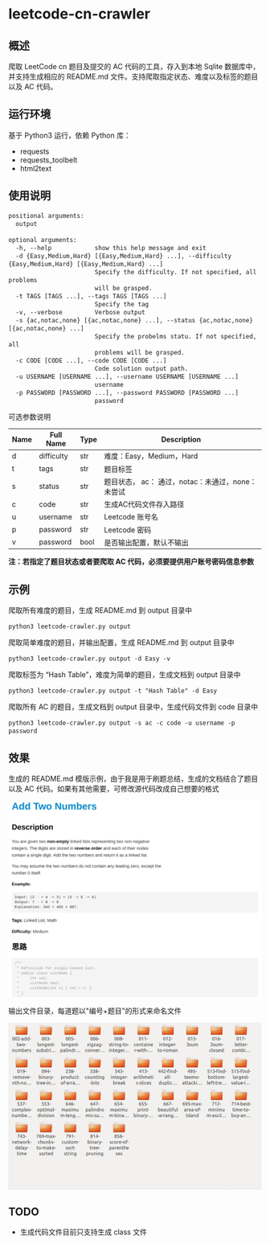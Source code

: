 # leetcode-cn-crawler

## 概述

爬取 LeetCode cn 题目及提交的 AC 代码的工具，存入到本地 Sqlite 数据库中，并支持生成相应的 README.md 文件。支持爬取指定状态、难度以及标签的题目以及 AC 代码。

## 运行环境

基于 Python3 运行，依赖 Python 库：

* requests
* requests_toolbelt
* html2text

## 使用说明

```
positional arguments:
  output

optional arguments:
  -h, --help            show this help message and exit
  -d {Easy,Medium,Hard} [{Easy,Medium,Hard} ...], --difficulty {Easy,Medium,Hard} [{Easy,Medium,Hard} ...]
                        Specify the difficulty. If not specified, all problems
                        will be grasped.
  -t TAGS [TAGS ...], --tags TAGS [TAGS ...]
                        Specify the tag
  -v, --verbose         Verbose output
  -s {ac,notac,none} [{ac,notac,none} ...], --status {ac,notac,none} [{ac,notac,none} ...]
                        Specify the probelms statu. If not specified, all
                        problems will be grasped.
  -c CODE [CODE ...], --code CODE [CODE ...]
                        Code solution output path.
  -u USERNAME [USERNAME ...], --username USERNAME [USERNAME ...]
                        username
  -p PASSWORD [PASSWORD ...], --password PASSWORD [PASSWORD ...]
                        password
```

可选参数说明

| Name  | Full Name  | Type | Description   |
| ----  | ----       | ---- | ----          |
| d     | difficulty | str  | 难度：Easy，Medium，Hard |
| t     | tags       | str  | 题目标签  |
| s     | status     | str  | 题目状态， ac： 通过，notac：未通过，none：未尝试 |
| c     | code       | str  | 生成AC代码文件存入路径 |
| u     | username   | str  | Leetcode 账号名       |
| p     | password   | str  | Leetcode 密码         |
| v     | password   | bool | 是否输出配置，默认不输出 |

**注：若指定了题目状态或者要爬取 AC 代码，必须要提供用户账号密码信息参数**

## 示例
爬取所有难度的题目，生成 README.md 到 output 目录中
``` shell
python3 leetcode-crawler.py output
```

爬取简单难度的题目，并输出配置，生成 README.md 到 output 目录中

``` shell
python3 leetcode-crawler.py output -d Easy -v
```

爬取标签为 “Hash Table”，难度为简单的题目，生成文档到 output 目录中

``` shell
python3 leetcode-crawler.py output -t "Hash Table" -d Easy
```

爬取所有 AC 的题目，生成文档到 output 目录中，生成代码文件到 code 目录中

``` shell
python3 leetcode-crawler.py output -s ac -c code -u username -p password
```

## 效果

生成的 README.md 模版示例，由于我是用于刷题总结，生成的文档结合了题目以及 AC 代码。如果有其他需要，可修改源代码改成自己想要的格式

![文档示例](https://github.com/zhouyuzhouyu/leetcode-cn-crawler/raw/master/Screenshots/1.png)

输出文件目录，每道题以"编号+题目"的形式来命名文件

![生成目录](https://github.com/zhouyuzhouyu/leetcode-cn-crawler/raw/master/Screenshots/2.png)

## TODO

* 生成代码文件目前只支持生成 class 文件
